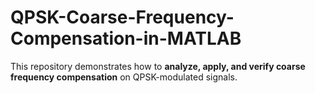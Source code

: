 # QPSK-Coarse-Frequency-Compensation-in-MATLAB
This repository demonstrates how to **analyze, apply, and verify coarse frequency compensation** on QPSK-modulated signals.
